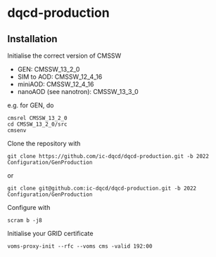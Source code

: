 # dqcd-production

## Installation

Initialise the correct version of CMSSW
- GEN: CMSSW_13_2_0
- SIM to AOD: CMSSW_12_4_16
- miniAOD: CMSSW_12_4_16
- nanoAOD (see nanotron): CMSSW_13_3_0

e.g. for GEN, do

```
cmsrel CMSSW_13_2_0
cd CMSSW_13_2_0/src
cmsenv
````

Clone the repository with
```
git clone https://github.com/ic-dqcd/dqcd-production.git -b 2022 Configuration/GenProduction
```
or
```
git clone git@github.com:ic-dqcd/dqcd-production.git -b 2022 Configuration/GenProduction
````


Configure with
```
scram b -j8
```


Initialise your GRID certificate
```
voms-proxy-init --rfc --voms cms -valid 192:00
```
